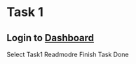 
# Task 1

## Login to [Dashboard](https://testnet.inery.io/dashboard)
Select Task1
Readmodre
Finish Task
Done

